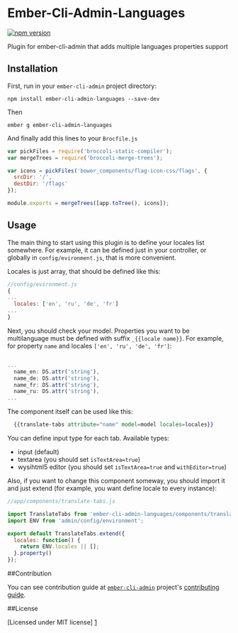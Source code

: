 # Ember-Cli-Admin-Languages

[![npm version](https://badge.fury.io/js/ember-cli-admin-languages.svg)](http://badge.fury.io/js/ember-cli-admin-languages)

Plugin for ember-cli-admin that adds multiple languages properties support

## Installation

First, run in your `ember-cli-admin` project directory:

`npm install ember-cli-admin-languages --save-dev`

Then

`ember g ember-cli-admin-languages`

And finally add this lines to your `Brocfile.js`

```javascript
var pickFiles = require('broccoli-static-compiler');
var mergeTrees = require('broccoli-merge-trees');

var icons = pickFiles('bower_components/flag-icon-css/flags', {
  srcDir: '/',
  destDir: '/flags'
});

module.exports = mergeTrees([app.toTree(), icons]);
```

## Usage

The main thing to start using this plugin is to define your locales list somewhere. For example, it can be defined just in your controller, or globally in `config/evironment.js`, that is more convenient.

Locales is just array, that should be defined like this:

```javascript
//config/evironment.js
{
...
  locales: ['en', 'ru', 'de', 'fr']
...
}
```

Next, you should check your model. Properties you want to be multilanguage must be defined with suffix `_{{locale name}}`.
For example, for property `name` and locales `['en', 'ru', 'de', 'fr']`:

```javascript

...
  name_en: DS.attr('string'),
  name_de: DS.attr('string'),
  name_fr: DS.attr('string'),
  name_ru: DS.attr('string'),
...

```

The component itself can be used like this:

```handlebars
  {{translate-tabs attribute="name" model=model locales=locales}}
```

You can define input type for each tab. Available types:
- input (default)
- textarea (you should set `isTextArea=true`)
- wysihtml5 editor (you should set `isTextArea=true` and `withEditor=true`)

Also, if you want to change this component someway, you should import it and just extend (for example, you want define locale to every instance):

```javascript
//app/components/translate-tabs.js

import TranslateTabs from 'ember-cli-admin-languages/components/translate-tabs';
import ENV from 'admin/config/environment';

export default TranslateTabs.extend({
  locales: function() {
    return ENV.locales || [];
  }.property()
});

```

##Contribution

You can see contribution guide at [`ember-cli-admin`](https://github.com/ember-admin/ember-cli-admin/) project's [contributing guide](https://github.com/ember-admin/ember-cli-admin/wiki/Contributing).

##License

[Licensed under MIT license] [1]

[1]:http://opensource.org/licenses/mit-license.php
